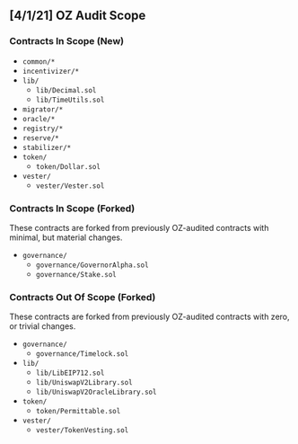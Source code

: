 ## [4/1/21] OZ Audit Scope

### Contracts In Scope (New)
- `common/*`
- `incentivizer/*`
- `lib/`
    - `lib/Decimal.sol`
    - `lib/TimeUtils.sol`
- `migrator/*`
- `oracle/*`
- `registry/*`
- `reserve/*`
- `stabilizer/*`
- `token/`
    - `token/Dollar.sol`
- `vester/`
    - `vester/Vester.sol`

### Contracts In Scope (Forked)
These contracts are forked from previously OZ-audited contracts with minimal, but material changes.

- `governance/`
    - `governance/GovernorAlpha.sol`
    - `governance/Stake.sol`

### Contracts Out Of Scope (Forked)
These contracts are forked from previously OZ-audited contracts with zero, or trivial changes.

- `governance/`
    - `governance/Timelock.sol`
- `lib/`
    - `lib/LibEIP712.sol`
    - `lib/UniswapV2Library.sol`
    - `lib/UniswapV2OracleLibrary.sol`
- `token/`
    - `token/Permittable.sol`
- `vester/`
    - `vester/TokenVesting.sol`